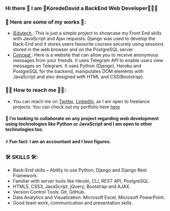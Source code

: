 ### Hi there 👋 I am 👑KoredeDavid a BackEnd Web Developer👨🏾‍💻

### 🎨 Here are some of my works 🎨:
  - <a href="https://iedutech.herokuapp.com"> iEdutech </a>: This is just a simple project to showcase my Front End skills with JavaScript and Ajax requests. Django was used     to develop the Back-End and it stores users favourite courses securely using sessions stored in the web browser and on the PostgreSQL server
  - <a href="https://concealme.herokuapp.com"> Conceal </a> : Here is a website that can allow you to receive anonymous messages from your friends. It uses
  Telegram API to enable users view messages on Telegram. It uses Python (Django), Heroku and
  PostgreSQL for the backend, manipulates DOM elements with JavaScript and also designed with
  HTML and CSS(Bootstrap).

### 🤙🏾 How to reach me 🤙🏾: 
  - You can reach me on  <a target="_blank" href="https://twitter.com/KoredeDavid">Twitter</a>,  <a target="_blank" href="https://linkedin.com/in/korededavid">LinkedIn</a>, as I am open to freelance projects. You can check out my portfolio here  <a target="_blank" href="https://korededavid.herokuapp.com">here</a>

#### 👯 I’m looking to collaborate on any project regarding web development using technologies like Python or JavaScript and I am open to other technologies too.

#### ⚡ Fun fact: I am an accountant and I love figures.
 
### 🛠️ SKILLS 🛠️: 
  -	Back-End skills – Ability to use Python, Django and Django Rest Framework.
  -	Familiar with server tools like Heroki, CLI, REST API, PostgreSQL.
  -	HTML5, CSS3, JavaScript, jQuery, Bootstrap and AJAX.
  -	Version Control Tools: Git, GitHub.
  -	Data Analytics and Visualization: Microsoft Excel, Microsoft PowerPoint. 
  -	Good team work, communication and presentation skills.

<!--
**KoredeDavid/KoredeDavid** is a ✨ _special_ ✨ repository because its `README.md` (this file) appears on your GitHub profile.
- 🔭 I’m currently working on a blog and an e-commerce strore
- 🤔 I’m looking for help with ...
- 🌱 I’m currently learning ... RectJs
- 💬 Ask me about ...

- 😄 Pronouns: ...

Here are some ideas to get you started:
-->
